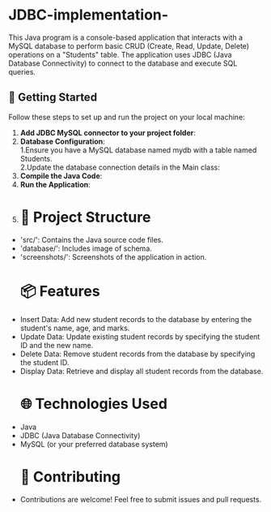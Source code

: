 # JDBC-implementation-
This Java program is a console-based application that interacts with a MySQL database to perform basic CRUD (Create, Read, Update, Delete) operations on a "Students" table. The application uses JDBC (Java Database Connectivity) to connect to the database and execute SQL queries.
## 🚀 Getting Started
Follow these steps to set up and run the project on your local machine:
1. **Add JDBC MySQL connector to your project folder**:
2. **Database Configuration**:
    <br>
   1.Ensure you have a MySQL database named mydb with a table named Students.
   <br>
    2.Update the database connection details in the Main class:
4. **Compile the Java Code**:
5. **Run the Application**:
6. # 📂 Project Structure
- 'src/': Contains the Java source code files.
- 'database/': Includes image of schema.
- 'screenshots/': Screenshots of the application in action.
  # 📦 Features
- Insert Data: Add new student records to the database by entering the student's name, age, and marks.
- Update Data: Update existing student records by specifying the student ID and the new name.
- Delete Data: Remove student records from the database by specifying the student ID.
- Display Data: Retrieve and display all student records from the database.
  # 🌐 Technologies Used
- Java
- JDBC (Java Database Connectivity)
- MySQL (or your preferred database system)
  # 🤝 Contributing
- Contributions are welcome! Feel free to submit issues and pull requests.
  
   
